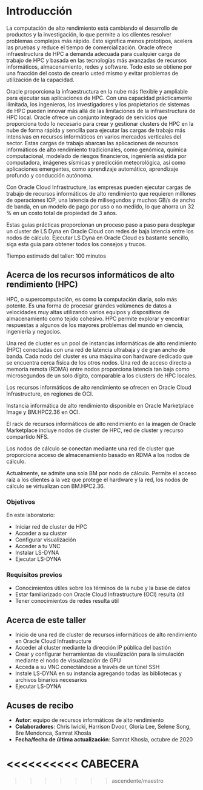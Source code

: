 # Introducción

La computación de alto rendimiento está cambiando el desarrollo de productos y la investigación, lo que permite a los clientes resolver problemas complejos más rápido. Esto significa menos prototipos, acelera las pruebas y reduce el tiempo de comercialización. Oracle ofrece infraestructura de HPC a demanda adecuada para cualquier carga de trabajo de HPC y basada en las tecnologías más avanzadas de recursos informáticos, almacenamiento, redes y software. Todo esto se obtiene por una fracción del costo de crearlo usted mismo y evitar problemas de utilización de la capacidad.

Oracle proporciona la infraestructura en la nube más flexible y ampliable para ejecutar sus aplicaciones de HPC. Con una capacidad prácticamente ilimitada, los ingenieros, los investigadores y los propietarios de sistemas de HPC pueden innovar más allá de las limitaciones de la infraestructura de HPC local. Oracle ofrece un conjunto integrado de servicios que proporciona todo lo necesario para crear y gestionar clusters de HPC en la nube de forma rápida y sencilla para ejecutar las cargas de trabajo más intensivas en recursos informáticos en varios mercados verticales del sector. Estas cargas de trabajo abarcan las aplicaciones de recursos informáticos de alto rendimiento tradicionales, como genómica, química computacional, modelado de riesgos financieros, ingeniería asistida por computadora, imágenes sísmicas y predicción meteorológica, así como aplicaciones emergentes, como aprendizaje automático, aprendizaje profundo y conducción autónoma.

Con Oracle Cloud Infrastructure, las empresas pueden ejecutar cargas de trabajo de recursos informáticos de alto rendimiento que requieren millones de operaciones IOP, una latencia de milisegundos y muchos GB/s de ancho de banda, en un modelo de pago por uso o no medido, lo que ahorra un 32 % en un costo total de propiedad de 3 años.

Estas guías prácticas proporcionan un proceso paso a paso para desplegar un cluster de LS Dyna en Oracle Cloud con redes de baja latencia entre los nodos de cálculo. Ejecutar LS Dyna en Oracle Cloud es bastante sencillo, siga esta guía para obtener todos los consejos y trucos.

Tiempo estimado del taller: 100 minutos

## Acerca de los recursos informáticos de alto rendimiento (HPC)

HPC, o supercomputación, es como la computación diaria, solo más potente. Es una forma de procesar grandes volúmenes de datos a velocidades muy altas utilizando varios equipos y dispositivos de almacenamiento como tejido cohesivo. HPC permite explorar y encontrar respuestas a algunos de los mayores problemas del mundo en ciencia, ingeniería y negocios.

Una red de cluster es un pool de instancias informáticas de alto rendimiento (HPC) conectadas con una red de latencia ultrabaja y de gran ancho de banda. Cada nodo del cluster es una máquina con hardware dedicado que se encuentra cerca física de los otros nodos. Una red de acceso directo a memoria remota (RDMA) entre nodos proporciona latencia tan baja como microsegundos de un solo dígito, comparable a los clusters de HPC locales.

Los recursos informáticos de alto rendimiento se ofrecen en Oracle Cloud Infrastructure, en regiones de OCI.

Instancia informática de alto rendimiento disponible en Oracle Marketplace Image y BM.HPC2.36 en OCI.

El rack de recursos informáticos de alto rendimiento en la imagen de Oracle Marketplace incluye nodos de cluster de HPC, red de cluster y recurso compartido NFS.

Los nodos de cálculo se conectan mediante una red de cluster que proporciona acceso de almacenamiento basado en RDMA a los nodos de cálculo.

Actualmente, se admite una sola BM por nodo de cálculo. Permite el acceso raíz a los clientes a la vez que protege el hardware y la red, los nodos de cálculo se virtualizan con BM.HPC2.36.

### Objetivos

En este laboratorio:

*   Iniciar red de cluster de HPC
*   Acceder a su cluster
*   Configurar visualización
*   Acceder a tu VNC
*   Instalar LS-DYNA
*   Ejecutar LS-DYNA

### Requisitos previos

*   Conocimientos útiles sobre los términos de la nube y la base de datos
*   Estar familiarizado con Oracle Cloud Infrastructure (OCI) resulta útil
*   Tener conocimientos de redes resulta útil

## Acerca de este taller

*   Inicio de una red de cluster de recursos informáticos de alto rendimiento en Oracle Cloud Infrastructure
*   Acceder al cluster mediante la dirección IP pública del bastión
*   Crear y configurar herramientas de visualización para la simulación mediante el nodo de visualización de GPU
*   Acceda a su VNC conectándose a través de un túnel SSH
*   Instale LS-DYNA en su instancia agregando todas las bibliotecas y archivos binarios necesarios
*   Ejecutar LS-DYNA

## Acuses de recibo

*   **Autor**: equipo de recursos informáticos de alto rendimiento
*   **Colaboradores**: Chris Iwicki, Harrison Dvoor, Gloria Lee, Selene Song, Bre Mendonca, Samrat Khosla
*   **Fecha/fecha de última actualización**: Samrat Khosla, octubre de 2020

# <<<<<<<<<< CABECERA

> > > > > > > ascendente/maestro